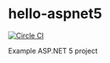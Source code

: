 # hello-aspnet5

[![Circle CI](https://circleci.com/gh/ezephoenix/hello-aspnet5.svg?style=svg&circle-token=1a29e8ce68225368d685edf5ee7f6ed7577232d7)](https://circleci.com/gh/ezephoenix/hello-aspnet5)

Example ASP.NET 5 project

